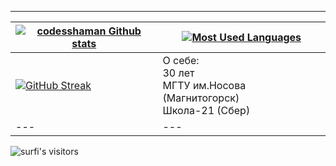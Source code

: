 ____
|[![codesshaman Github stats](https://github-readme-stats.vercel.app/api?username=codesshaman&count_private=true&show_icons=true&hide=contribs,issues&hide_border=true)](https://github.com/codesshaman?tab=repositories) | [![Most Used Languages](https://github-readme-stats.vercel.app/api/top-langs/?username=codesshaman&layout=compact&hide_border=true)](https://github.com/codesshaman?tab=repositories) |
|---|---|
[![GitHub Streak](https://github-readme-streak-stats.herokuapp.com/?user=codesshaman&theme=dark&count_private=true&theme=radical)](https://github.com/codesshaman) | О себе:<br>30 лет<br>МГТУ им.Носова (Магнитогорск)<br>Школа-21 (Сбер)
|---|---|
<img alt="surfi's visitors" src="https://komarev.com/ghpvc/?username=codesshaman&color=blue&style=flat&label=visitors" />


